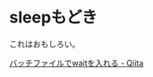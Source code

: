 # sleepもどき

これはおもしろい。

[バッチファイルでwaitを入れる - Qiita](https://qiita.com/gentaro/items/958971e3d21848ce3f68)
